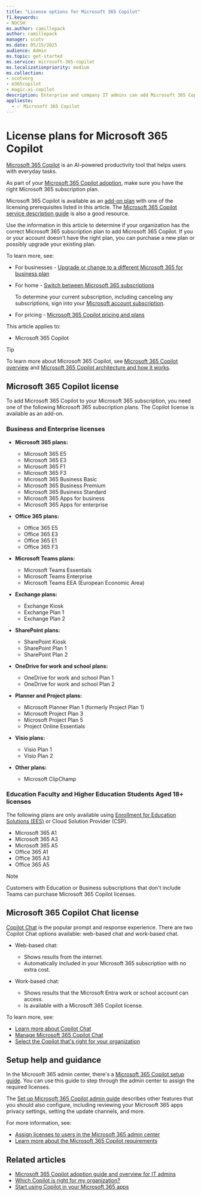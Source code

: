 ```yaml
---
title: "License options for Microsoft 365 Copilot"
f1.keywords:
- NOCSH
ms.author: camillepack
author: camillepack
manager: scotv
ms.date: 05/15/2025
audience: Admin
ms.topic: get-started
ms.service: microsoft-365-copilot
ms.localizationpriority: medium
ms.collection: 
- scotvorg
- m365copilot
- magic-ai-copilot
description: Enterprise and company IT admins can add Microsoft 365 Copilot to their  Microsoft 365 subscription plans. This article describes the Microsoft 365 Copilot license plans that let you add Copilot and how to add them to your subscription.
appliesto:
  - ✅ Microsoft 365 Copilot
---
```


# License plans for Microsoft 365 Copilot

[Microsoft 365 Copilot](microsoft-365-copilot-overview.md) is an AI-powered productivity tool that helps users with everyday tasks.

As part of your [Microsoft 365 Copilot adoption](microsoft-365-copilot-enablement-resources.md), make sure you have the right Microsoft 365 subscription plan.

Microsoft 365 Copilot is available as an [add-on plan](https://www.microsoft.com/microsoft-365/microsoft-copilot) with one of the licensing prerequisites listed in this article. The [Microsoft 365 Copilot service description guide](/office365/servicedescriptions/office-365-platform-service-description/microsoft-365-copilot) is also a good resource.

Use the information in this article to determine if your organization has the correct Microsoft 365 subscription plan to add Microsoft 365 Copilot. If you or your account doesn't have the right plan, you can purchase a new plan or possibly upgrade your existing plan.

To learn more, see:

- For businesses - [Upgrade or change to a different Microsoft 365 for business plan](/microsoft-365/commerce/subscriptions/upgrade-to-different-plan)
- For home - [Switch between Microsoft 365 subscriptions](https://support.microsoft.com/office/switch-between-microsoft-365-subscriptions-3fcc1efc-2722-427f-8efa-db94b9b0a36b)

  To determine your current subscription, including canceling any subscriptions, sign into your [Microsoft account subscription](https://account.microsoft.com/services).

- For pricing - [Microsoft 365 Copilot pricing and plans](https://www.microsoft.com/en-us/microsoft-365/copilot)

This article applies to:

- Microsoft 365 Copilot

> [!TIP]
> To learn more about Microsoft 365 Copilot, see [Microsoft 365 Copilot overview](microsoft-365-copilot-overview.md) and [Microsoft 365 Copilot architecture and how it works](microsoft-365-copilot-architecture.md).

## Microsoft 365 Copilot license

To add Microsoft 365 Copilot to your Microsoft 365 subscription, you need one of the following Microsoft 365 subscription plans. The Copilot license is available as an add-on.

### Business and Enterprise licenses

- **Microsoft 365 plans:**
  - Microsoft 365 E5
  - Microsoft 365 E3
  - Microsoft 365 F1
  - Microsoft 365 F3
  - Microsoft 365 Business Basic
  - Microsoft 365 Business Premium
  - Microsoft 365 Business Standard
  - Microsoft 365 Apps for business
  - Microsoft 365 Apps for enterprise

- **Office 365 plans:**
  - Office 365 E5
  - Office 365 E3
  - Office 365 E1
  - Office 365 F3

- **Microsoft Teams plans:**
  - Microsoft Teams Essentials
  - Microsoft Teams Enterprise
  - Microsoft Teams EEA (European Economic Area)

- **Exchange plans:**
  - Exchange Kiosk
  - Exchange Plan 1
  - Exchange Plan 2

- **SharePoint plans:**
  - SharePoint Kiosk
  - SharePoint Plan 1
  - SharePoint Plan 2

- **OneDrive for work and school plans:**
  - OneDrive for work and school Plan 1
  - OneDrive for work and school Plan 2

- **Planner and Project plans:**
  - Microsoft Planner Plan 1 (formerly Project Plan 1)
  - Microsoft Project Plan 3
  - Microsoft Project Plan 5
  - Project Online Essentials

- **Visio plans:**
  - Visio Plan 1
  - Visio Plan 2

- **Other plans:**
  - Microsoft ClipChamp

### Education Faculty and Higher Education Students Aged 18+ licenses

The following plans are only available using [Enrollment for Education Solutions (EES)](https://download.microsoft.com/download/F/6/6/F6611596-992F-498A-A8EE-B0B39A6A4D0A/Enrollment_for_Education_Solutions_Licensing_Guide.pdf) or Cloud Solution Provider (CSP).

- Microsoft 365 A1
- Microsoft 365 A3
- Microsoft 365 A5
- Office 365 A1
- Office 365 A3
- Office 365 A5

> [!NOTE]
> Customers with Education or Business subscriptions that don't include Teams can purchase Microsoft 365 Copilot licenses.

## Microsoft 365 Copilot Chat license

[Copilot Chat](/copilot/overview) is the popular prompt and response experience. There are two Copilot Chat options available: web-based chat and work-based chat.

- Web-based chat:

  - Shows results from the internet.
  - Automatically included in your Microsoft 365 subscription with no extra cost.

- Work-based chat:

  - Shows results that the Microsoft Entra work or school account can access.
  - Is available with a Microsoft 365 Copilot license.

To learn more, see:

- [Learn more about Copilot Chat](/copilot/overview)
- [Manage Microsoft 365 Copilot Chat](/copilot/manage)
- [Select the Copilot that's right for your organization](which-copilot-for-your-organization.md)

## Setup help and guidance

In the Microsoft 365 admin center, there's a [Microsoft 365 Copilot setup guide](https://admin.microsoft.com/Adminportal/Home?Q=learndocs#/modernonboarding/microsoft365copilotsetupguide). You can use this guide to step through the admin center to assign the required licenses.

The [Set up Microsoft 365 Copilot admin guide](microsoft-365-copilot-setup.md) describes other features that you should also configure, including reviewing your Microsoft 365 apps privacy settings, setting the update channels, and more.

For more information, see:

- [Assign licenses to users in the Microsoft 365 admin center](/microsoft-365/admin/manage/assign-licenses-to-users)
- [Learn more about the Microsoft 365 Copilot requirements](microsoft-365-copilot-requirements.md)

## Related articles

- [Microsoft 365 Copilot adoption guide and overview for IT admins](microsoft-365-copilot-reports-for-admins.md)
- [Which Copilot is right for my organization?](which-copilot-for-your-organization.md)
- [Start using Copilot in your Microsoft 365 apps](https://copilot.cloud.microsoft/prompts)
